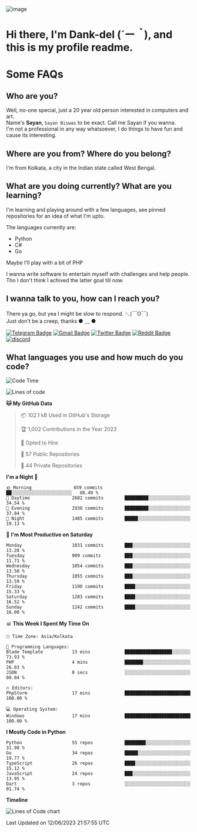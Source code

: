 ![image](https://user-images.githubusercontent.com/63096193/125182844-29f20800-e22f-11eb-8dc9-b0f2d29647bb.png)

# **Hi there, I'm Dank-del (*´ー｀*), and this is my profile readme.**
<!--  [![Profile views](https://gpvc.arturio.dev/dank-del)](https://github.com/dank-del) -->
# Some FAQs

## **Who are you?**

Well, no-one special, just a 20 year old person interested in computers and art. \
Name's **Sayan**, `Sayan Biswas` to be exact. Call me Sayan if you wanna. \
I'm not a professional in any way whatsoever, I do things to have fun and cause its interesting.

## **Where are you from? Where do you belong?**

I'm from Kolkata, a city in the Indian state called West Bengal.

## **What are you doing currently? What are you learning?**

I'm learning and playing around with a few languages, see pinned repositories for an idea of what I'm upto.

The languages currently are:

- Python
- C#
- Go

Maybe I'll play with a bit of PHP

I wanna write software to entertain myself with challenges and help people. \
Tho I don't think I achived the latter goal till now.

<!--## **Eww, I see a weeb profile.**

Can't help it, it's the best way to hide my face on this account
> Why do people hate weebs .-.

## **Cool, what more interests you?**

My interests are quite, weird. They're scattered all over the place. \
I've been fascinated by music and have studied it since the age of 6, I've performed on stage and on air but yeah now I've been away from that. I specialize in key instruments. \
Another thing that interests me is Media Production, aka, working with audio, video and broadcasting media.

> I just like art in general. also feeds the reason of me being obsessed with Japanese drawings (⋟ ﹏ ⋞)-->

## **I wanna talk to you, how can I reach you?**

There ya go, but yea I might be slow to respond. ＼(￣O￣) \
Just don't be a creep, thanks ● ﹏ ●

[![Telegram Badge](https://img.shields.io/badge/-dank_as_fuck-1ca0f1?style=flat-square&logo=telegram&logoColor=white&link=https://t.me/dank_as_fuck)](https://t.me/dank_as_fuck)
[![Gmail Badge](https://img.shields.io/badge/-sayan@asia.com-c14438?style=flat-square&logo=Gmail&logoColor=white&link=mailto:sayan@asia.com)](mailto:sayan@asia.com)
[![Twitter Badge](https://img.shields.io/twitter/follow/TheDankDel?style=social)](https://twitter.com/TheDankDel)
[![Reddit Badge](https://img.shields.io/reddit/user-karma/combined/dank_as_fuck_?style=social)](https://www.reddit.com/user/dank_as_fuck_/)
[![discord](https://discord-md-badge.vercel.app/api/shield/506536929152466945?style=social)](https://discordapp.com/users/506536929152466945)

## **What languages you use and how much do you code?**

<!--START_SECTION:waka-->
![Code Time](http://img.shields.io/badge/Code%20Time-1%2C145%20hrs%2029%20mins-blue)

![Lines of code](https://img.shields.io/badge/From%20Hello%20World%20I%27ve%20Written-4.5%20million%20lines%20of%20code-blue)

**🐱 My GitHub Data** 

> 📦 102.1 kB Used in GitHub's Storage 
 > 
> 🏆 1,002 Contributions in the Year 2023
 > 
> 💼 Opted to Hire
 > 
> 📜 57 Public Repositories 
 > 
> 🔑 44 Private Repositories 
 > 
**I'm a Night 🦉** 

```text
🌞 Morning                659 commits         ██░░░░░░░░░░░░░░░░░░░░░░░   08.49 % 
🌆 Daytime                2682 commits        █████████░░░░░░░░░░░░░░░░   34.54 % 
🌃 Evening                2938 commits        █████████░░░░░░░░░░░░░░░░   37.84 % 
🌙 Night                  1485 commits        █████░░░░░░░░░░░░░░░░░░░░   19.13 % 
```
📅 **I'm Most Productive on Saturday** 

```text
Monday                   1031 commits        ███░░░░░░░░░░░░░░░░░░░░░░   13.28 % 
Tuesday                  909 commits         ███░░░░░░░░░░░░░░░░░░░░░░   11.71 % 
Wednesday                1054 commits        ███░░░░░░░░░░░░░░░░░░░░░░   13.58 % 
Thursday                 1055 commits        ███░░░░░░░░░░░░░░░░░░░░░░   13.59 % 
Friday                   1190 commits        ████░░░░░░░░░░░░░░░░░░░░░   15.33 % 
Saturday                 1283 commits        ████░░░░░░░░░░░░░░░░░░░░░   16.52 % 
Sunday                   1242 commits        ████░░░░░░░░░░░░░░░░░░░░░   16.00 % 
```


📊 **This Week I Spent My Time On** 

```text
🕑︎ Time Zone: Asia/Kolkata

💬 Programming Languages: 
Blade Template           13 mins             ██████████████████░░░░░░░   73.93 % 
PHP                      4 mins              ███████░░░░░░░░░░░░░░░░░░   26.03 % 
JSON                     0 secs              ░░░░░░░░░░░░░░░░░░░░░░░░░   00.04 % 

🔥 Editors: 
PhpStorm                 17 mins             █████████████████████████   100.00 % 

💻 Operating System: 
Windows                  17 mins             █████████████████████████   100.00 % 
```

**I Mostly Code in Python** 

```text
Python                   55 repos            ████████░░░░░░░░░░░░░░░░░   31.98 % 
Go                       34 repos            █████░░░░░░░░░░░░░░░░░░░░   19.77 % 
TypeScript               26 repos            ████░░░░░░░░░░░░░░░░░░░░░   15.12 % 
JavaScript               24 repos            ███░░░░░░░░░░░░░░░░░░░░░░   13.95 % 
Dart                     3 repos             ░░░░░░░░░░░░░░░░░░░░░░░░░   01.74 % 
```



**Timeline**

![Lines of Code chart](https://raw.githubusercontent.com/Dank-del/Dank-del/main/assets/bar_graph.png)


 Last Updated on 12/06/2023 21:57:55 UTC
<!--END_SECTION:waka-->

<!--## **Can I stalk your spotify?**

Um sure.

![OwO Spotify](https://spotify-recently-played-readme.vercel.app/api?user=31fdrsslnr7nvq4ytqwtw7c4rxfm&count=5)-->
